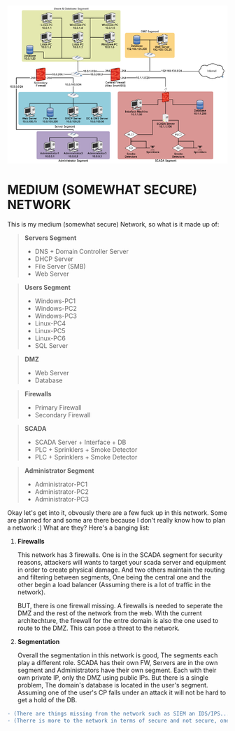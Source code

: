 ![This is my medium network :)](/Pictures/Final_Mission/Medium_Network.PNG)

# MEDIUM (SOMEWHAT SECURE) NETWORK

This is my medium (somewhat secure) Network, so what is it made up of:

> **Servers Segment**
>
> * DNS + Domain Controller Server
> * DHCP Server
> * File Server (SMB)
> * Web Server

> **Users Segment**
>
> * Windows-PC1
> * Windows-PC2
> * Windows-PC3
> * Linux-PC4
> * Linux-PC5
> * Linux-PC6
> * SQL Server

> **DMZ**
>
> * Web Server
> * Database

> **Firewalls**
> * Primary Firewall
> * Secondary Firewall

> **SCADA**
> * SCADA Server + Interface + DB
> * PLC + Sprinklers + Smoke Detector
> * PLC + Sprinklers + Smoke Detector

> **Administrator Segment**
> * Administrator-PC1
> * Administrator-PC2
> * Administrator-PC3

Okay let's get into it, obvously there are a few fuck up in this network. Some are planned for and some are there because I don't really know how to plan a network :) What are they? Here's a banging list:

1. **Firewalls**
    
    This network has 3 firewalls. One is in the SCADA segment for security reasons, attackers will wants to target your scada server and equipment in order to create physical damage. And two others maintain the routing and filtering between segments, One being the central one and the other begin a load balancer (Assuming there is a lot of traffic in the network).

    BUT, there is one firewall missing. A firewalls is needed to seperate the DMZ and the rest of the network from the web. With the current architechture, the firewall for the entre domain is also the one used to route to the DMZ. This can pose a threat to the network.

2. **Segmentation**
    
    Overall the segmentation in this network is good, The segments each play a different role. SCADA has their own FW, Servers are in the own segment and Administrators have their own segment. Each with their own private IP, only the DMZ using public IPs. But there is a single problem, The domain's database is located in the user's segment. Assuming one of the user's CP falls under an attack it will not be hard to get a hold of the DB.
    
    
```diff
- (There are things missing from the network such as SIEM an IDS/IPS...)
- (Therre is more to the network in terms of secure and not secure, one example is the DC should be in its own segment please sit and look at it again and make two colums for secure and not secure and fill them again pay more attention this time)
```

